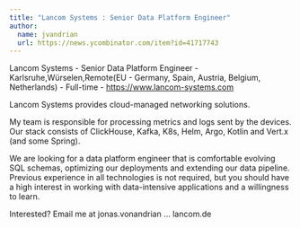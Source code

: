 ```yaml
---
title: "Lancom Systems : Senior Data Platform Engineer"
author:
  name: jvandrian
  url: https://news.ycombinator.com/item?id=41717743
---
```

Lancom Systems - Senior Data Platform Engineer - Karlsruhe,Würselen,Remote(EU - Germany, Spain, Austria, Belgium, Netherlands) - Full-time - <a href="https:&#x2F;&#x2F;www.lancom-systems.com" rel="nofollow">https:&#x2F;&#x2F;www.lancom-systems.com</a>

Lancom Systems provides cloud-managed networking solutions.

My team is responsible for processing metrics and logs sent by the devices. Our stack consists of ClickHouse, Kafka, K8s, Helm, Argo, Kotlin and Vert.x (and some Spring).

We are looking for a data platform engineer that is comfortable evolving SQL schemas, optimizing our deployments and extending our data pipeline. Previous experience in all technologies is not required, but you should have a high interest in working with data-intensive applications and a willingness to learn.

Interested? Email me at jonas.vonandrian … lancom.de
<JobApplication />
